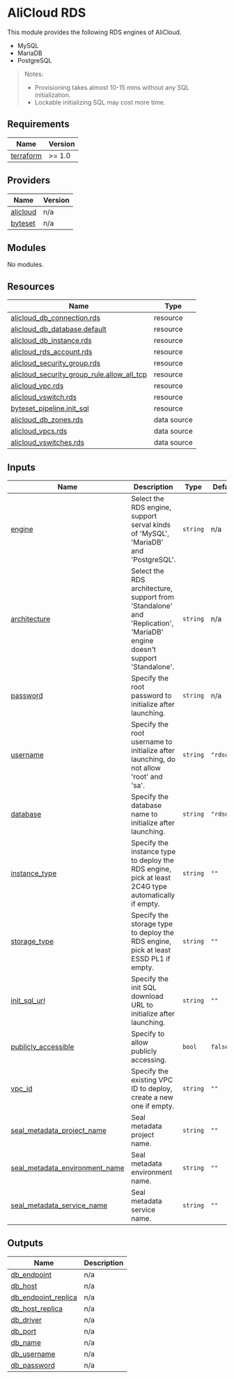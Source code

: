 # AliCloud RDS

This module provides the following RDS engines of AliCloud.

- MySQL
- MariaDB
- PostgreSQL

> Notes:
> - Provisioning takes almost 10-15 mins without any SQL initialization.
> - Lockable initializing SQL may cost more time.

<!-- BEGIN_TF_DOCS -->
## Requirements

| Name | Version |
|------|---------|
| <a name="requirement_terraform"></a> [terraform](#requirement\_terraform) | >= 1.0 |

## Providers

| Name | Version |
|------|---------|
| <a name="provider_alicloud"></a> [alicloud](#provider\_alicloud) | n/a |
| <a name="provider_byteset"></a> [byteset](#provider\_byteset) | n/a |

## Modules

No modules.

## Resources

| Name | Type |
|------|------|
| [alicloud_db_connection.rds](https://registry.terraform.io/providers/aliyun/alicloud/latest/docs/resources/db_connection) | resource |
| [alicloud_db_database.default](https://registry.terraform.io/providers/aliyun/alicloud/latest/docs/resources/db_database) | resource |
| [alicloud_db_instance.rds](https://registry.terraform.io/providers/aliyun/alicloud/latest/docs/resources/db_instance) | resource |
| [alicloud_rds_account.rds](https://registry.terraform.io/providers/aliyun/alicloud/latest/docs/resources/rds_account) | resource |
| [alicloud_security_group.rds](https://registry.terraform.io/providers/aliyun/alicloud/latest/docs/resources/security_group) | resource |
| [alicloud_security_group_rule.allow_all_tcp](https://registry.terraform.io/providers/aliyun/alicloud/latest/docs/resources/security_group_rule) | resource |
| [alicloud_vpc.rds](https://registry.terraform.io/providers/aliyun/alicloud/latest/docs/resources/vpc) | resource |
| [alicloud_vswitch.rds](https://registry.terraform.io/providers/aliyun/alicloud/latest/docs/resources/vswitch) | resource |
| [byteset_pipeline.init_sql](https://registry.terraform.io/providers/seal-io/byteset/latest/docs/resources/pipeline) | resource |
| [alicloud_db_zones.rds](https://registry.terraform.io/providers/aliyun/alicloud/latest/docs/data-sources/db_zones) | data source |
| [alicloud_vpcs.rds](https://registry.terraform.io/providers/aliyun/alicloud/latest/docs/data-sources/vpcs) | data source |
| [alicloud_vswitches.rds](https://registry.terraform.io/providers/aliyun/alicloud/latest/docs/data-sources/vswitches) | data source |

## Inputs

| Name | Description | Type | Default | Required |
|------|-------------|------|---------|:--------:|
| <a name="input_engine"></a> [engine](#input\_engine) | Select the RDS engine, support serval kinds of 'MySQL', 'MariaDB' and 'PostgreSQL'. | `string` | n/a | yes |
| <a name="input_architecture"></a> [architecture](#input\_architecture) | Select the RDS architecture, support from 'Standalone' and 'Replication', 'MariaDB' engine doesn't support 'Standalone'. | `string` | n/a | yes |
| <a name="input_password"></a> [password](#input\_password) | Specify the root password to initialize after launching. | `string` | n/a | yes |
| <a name="input_username"></a> [username](#input\_username) | Specify the root username to initialize after launching, do not allow 'root' and 'sa'. | `string` | `"rdsusr"` | no |
| <a name="input_database"></a> [database](#input\_database) | Specify the database name to initialize after launching. | `string` | `"rdsdb"` | no |
| <a name="input_instance_type"></a> [instance\_type](#input\_instance\_type) | Specify the instance type to deploy the RDS engine, pick at least 2C4G type automatically if empty. | `string` | `""` | no |
| <a name="input_storage_type"></a> [storage\_type](#input\_storage\_type) | Specify the storage type to deploy the RDS engine, pick at least ESSD PL1 if empty. | `string` | `""` | no |
| <a name="input_init_sql_url"></a> [init\_sql\_url](#input\_init\_sql\_url) | Specify the init SQL download URL to initialize after launching. | `string` | `""` | no |
| <a name="input_publicly_accessible"></a> [publicly\_accessible](#input\_publicly\_accessible) | Specify to allow publicly accessing. | `bool` | `false` | no |
| <a name="input_vpc_id"></a> [vpc\_id](#input\_vpc\_id) | Specify the existing VPC ID to deploy, create a new one if empty. | `string` | `""` | no |
| <a name="input_seal_metadata_project_name"></a> [seal\_metadata\_project\_name](#input\_seal\_metadata\_project\_name) | Seal metadata project name. | `string` | `""` | no |
| <a name="input_seal_metadata_environment_name"></a> [seal\_metadata\_environment\_name](#input\_seal\_metadata\_environment\_name) | Seal metadata environment name. | `string` | `""` | no |
| <a name="input_seal_metadata_service_name"></a> [seal\_metadata\_service\_name](#input\_seal\_metadata\_service\_name) | Seal metadata service name. | `string` | `""` | no |

## Outputs

| Name | Description |
|------|-------------|
| <a name="output_db_endpoint"></a> [db\_endpoint](#output\_db\_endpoint) | n/a |
| <a name="output_db_host"></a> [db\_host](#output\_db\_host) | n/a |
| <a name="output_db_endpoint_replica"></a> [db\_endpoint\_replica](#output\_db\_endpoint\_replica) | n/a |
| <a name="output_db_host_replica"></a> [db\_host\_replica](#output\_db\_host\_replica) | n/a |
| <a name="output_db_driver"></a> [db\_driver](#output\_db\_driver) | n/a |
| <a name="output_db_port"></a> [db\_port](#output\_db\_port) | n/a |
| <a name="output_db_name"></a> [db\_name](#output\_db\_name) | n/a |
| <a name="output_db_username"></a> [db\_username](#output\_db\_username) | n/a |
| <a name="output_db_password"></a> [db\_password](#output\_db\_password) | n/a |
<!-- END_TF_DOCS -->
